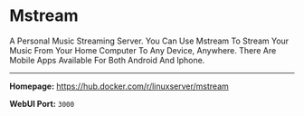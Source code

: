 # Mstream

A Personal Music Streaming Server. You Can Use Mstream To Stream Your Music From Your Home Computer To Any Device, Anywhere. There Are Mobile Apps Available For Both Android And Iphone.

---

**Homepage:** https://hub.docker.com/r/linuxserver/mstream

**WebUI Port:** `3000`
